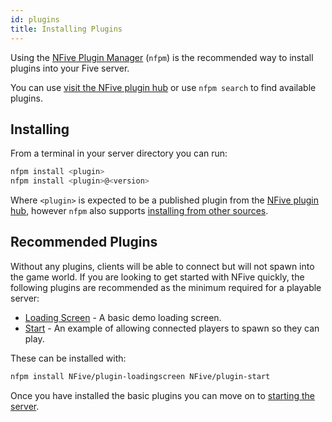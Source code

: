 ```yaml
---
id: plugins
title: Installing Plugins
---
```


Using the [NFive Plugin Manager](nfpm/overview.md) (`nfpm`) is the recommended way to install plugins into your Five server.

You can use [visit the NFive plugin hub](https://hub.nfive.io/) or use ``nfpm search`` to find available plugins.

## Installing

From a terminal in your server directory you can run:

```sh
nfpm install <plugin>
nfpm install <plugin>@<version>
```

Where `<plugin>` is expected to be a published plugin from the [NFive plugin hub](https://hub.nfive.io/), however `nfpm` also supports [installing from other sources](nfpm/command-reference.md#install).

## Recommended Plugins

Without any plugins, clients will be able to connect but will not spawn into the game world. If you are looking to get started with NFive quickly, the following plugins are recommended as the minimum required for a playable server:

* [Loading Screen](https://hub.nfive.io/NFive/plugin-loadingscreen) - A basic demo loading screen.
* [Start](https://hub.nfive.io/NFive/plugin-start) - An example of allowing connected players to spawn so they can play.

These can be installed with:

```sh
nfpm install NFive/plugin-loadingscreen NFive/plugin-start
```

Once you have installed the basic plugins you can move on to [starting the server](getting-started-administration.md).
